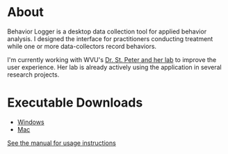 # About
Behavior Logger is a desktop data collection tool for applied behavior analysis. I designed the interface for practitioners conducting treatment while one or more data-collectors record behaviors.

I'm currently working with WVU's [Dr. St. Peter and her lab](http://psychology.wvu.edu/faculty-staff/faculty-directory/claire-st-peter) to improve the user experience. Her lab is already actively using the application in several research projects.

# Executable Downloads
- [Windows](https://s3.amazonaws.com/3birdsoftware.com/downloads/Behavior+Logger-1.0.exe)
- [Mac](https://s3.amazonaws.com/3birdsoftware.com/downloads/Behavior+Logger-1.0.dmg)

[See the manual for usage instructions](https://github.com/biffbyrd/behavior-logger/blob/master/resources/manual/manual.md)
